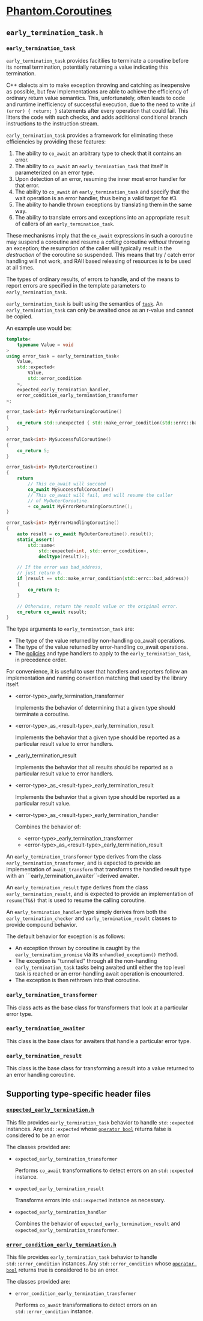 # [Phantom.Coroutines](../README.md)

## ```early_termination_task.h```

### ```early_termination_task```

```early_termination_task``` provides facitilies to terminate a coroutine
before its normal termination, potentially returning a value indicating
this termination.

C++ dialects aim to make exception throwing and catching as inexpensive
as possible, but few implementations are able to achieve the efficiency
of ordinary return value semantics. This, unfortunately, often leads to
code and runtime inefficiency of successful execution, due to the
need to write ```if (error) { return; }``` statements after every operation
that could fail. This litters the code with such checks, and adds additional
conditional branch instructions to the instruction stream.

```early_termination_task``` provides a framework for eliminating these
efficiencies by providing these features:

1. The ability to ```co_await``` an arbitrary type to check that it contains an error.
2. The ability to ```co_await``` an ```early_termination_task``` that itself is parameterized on an error type.
3. Upon detection of an error, resuming the inner most error handler for that error.
4. The ability to ```co_await``` an ```early_termination_task``` and specify that the wait operation is an error handler, thus being a valid target for #3.
5. The ability to handle thrown exceptions by translating them in the same way.
6. The ability to translate errors and exceptions into an appropriate result of callers of an ```early_termination_task```.

These mechanisms imply that the ```co_await``` expressions in such a coroutine
may suspend a coroutine and resume a _calling_ coroutine _without_ throwing an exception;
the resumption of the caller will typically result in the _destruction_ of the coroutine
so suspended. This means that try / catch error handling will not work, and RAII based
releasing of resources is to be used at all times.

The types of ordinary results, of errors to handle,
and of the means to report errors are specified in the template parameters to
```early_termination_task```. 

```early_termination_task``` is built using the semantics of 
[```task```](task.md). An ```early_termination_task``` can only be awaited
once as an r-value and cannot be copied.

An example use would be:

```c++
template<
    typename Value = void
>
using error_task = early_termination_task<
    Value,
    std::expected<
        Value, 
        std::error_condition
    >,
    expected_early_termination_handler,
    error_condition_early_termination_transformer
>;

error_task<int> MyErrorReturningCoroutine()
{
    co_return std::unexpected { std::make_error_condition(std::errc::bad_address) };
}

error_task<int> MySuccessfulCoroutine()
{
    co_return 5;
}

error_task<int> MyOuterCoroutine()
{
    return
        // This co_await will succeed
        co_await MySuccessfulCoroutine()
        // This co_await will fail, and will resume the caller
        // of MyOuterCoroutine.
        + co_await MyErrorReturningCoroutine();
}

error_task<int> MyErrorHandlingCoroutine()
{
    auto result = co_await MyOuterCoroutine().result();
    static_assert(
        std::same<
            std::expected<int, std::error_condition>, 
            decltype(result)>);

    // If the error was bad_address,
    // just return 0.
    if (result == std::make_error_condition(std::errc::bad_address))
    {
        co_return 0;
    }

    // Otherwise, return the result value or the original error.
    co_return co_await result;
}
```

The type arguments to ```early_termination_task``` are:

* The type of the value returned by non-handling co_await operations.
* The type of the value returned by error-handling co_await operations.
* The [policies](policies.md) and type handlers to apply to the ```early_termination_task```, in precedence order.

For convenience, it is useful to user that handlers and reporters
follow an implementation and naming convention matching that used
by the library itself. 

* \<error-type>_early_termination_transformer

  Implements the behavior of determining that a given type should
  terminate a coroutine.

* \<error-type>\_as_\<result-type>_early_termination_result

  Implements the behavior that a given type should be reported as
  a particular result value to error handlers.

* <result-type>_early_termination_result

  Implements the behavior that all results should be reported
  as a particular result value to error handlers.

* \<error-type>\_as_\<result-type>_early_termination_result

  Implements the behavior that a given type should be reported as
  a particular result value.

* \<error-type>\_as_\<result-type>_early_termination_handler

  Combines the behavior of:
    * \<error-type>_early_termination_transformer
    * \<error-type>\_as_\<result-type>_early_termination_result

An ```early_termination_transformer``` type derives from the class
```early_termination_transformer```, and is expected to provide
an implementation of ```await_transform``` that transforms
the handled result type with an ```early_termination_awaiter``-derived
awaiter.

An ```early_termination_result``` type derives from the class
```early_termination_result```, and is expected to provide
an implementation of ```resume(T&&)``` that is used to resume
the calling coroutine.

An ```early_termination_handler``` type simply derives
from both the ```early_termination_checker``` and 
```early_termination_result``` classes to provide compound behavior.

The default behavior for exception is as follows:

* An exception thrown by coroutine is caught by the ```early_termination_promise```
  via its ```unhandled_exception()``` method.
* The exception is "tunnelled" through all the non-handling ```early_termination_task```
  tasks being awaited until either the top level task is reached or 
  an error-handling await operation is encountered.
* The exception is then rethrown into that coroutine.

### ```early_termination_transformer```

This class acts as the base class for transformers that look at
a particular error type.

### ```early_termination_awaiter```

This class is the base class for awaiters that handle a particular
error type.

### ```early_termination_result```

This class is the base class for transforming a result into a
value returned to an error handling coroutine.

## Supporting type-specific header files

### [```expected_early_termination.h```](#error_condition_early_termination)

This file provides ```early_termination_task``` behavior to handle
```std::expected``` instances. Any ```std::expected``` whose 
[```operator bool```](https://en.cppreference.com/w/cpp/utility/expected/operator_bool)
returns false is considered to be an error

The classes provided are:

* ```expected_early_termination_transformer```

  Performs ```co_await``` transformations to detect errors on an ```std::expected```
  instance.

* ```expected_early_termination_result```

  Transforms errors into ```std::expected``` instance as necessary.

* ```expected_early_termination_handler```

  Combines the behavior of ```expected_early_termination_result``` and
  ```expected_early_termination_transformer```.

### [```error_condition_early_termination.h```](#error_condition_early_termination)

This file provides ```early_termination_task``` behavior to handle
```std::error_condition``` instances. Any ```std::error_condition```
whose [```operator bool```](https://en.cppreference.com/w/cpp/error/error_condition/operator_bool) 
returns true is considered to be an error.

The classes provided are:

* ```error_condition_early_termination_transformer```

  Performs ```co_await``` transformations to detect errors on an ```std::error_condition```
  instance.

